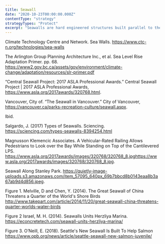 ```yaml
---
title: Seawall
date: "2020-10-23T00:00:00.000Z"
contentType: "strategy"
strategyTypes: "Protect"
excerpt: "Seawalls are hard engineered structures built parallel to the shoreline."
---
```


<!-- Regular citations -->
[^1]:
  Climate Technology Centre and Network. Sea Walls. https://www.ctc-n.org/technologies/sea-walls
[^2]:
  The Arlington Group Planning Architecture Inc., et al. Sea Level Rise Adaptation Primer. pp. 68. https://www2.gov.bc.ca/assets/gov/environment/climate-change/adaptation/resources/slr-primer.pdf
[^3]:
  “Central Seawall Project: 2017 ASLA Professional Awards.” Central Seawall Project | 2017 ASLA Professional Awards, https://www.asla.org/2017awards/320768.html.
[^4]:
  Vancouver, City of. “The Seawall in Vancouver.” City of Vancouver, https://vancouver.ca/parks-recreation-culture/seawall.aspx.
[^5]:
  Ibid.
[^6]:
  Salgardo, J. (2017) Types of Seawalls. Sciencing. https://sciencing.com/types-seawalls-8394254.html

<!-- Images -->

[^i1]:
  Magnusson Klemencic Associates. A Vehicular-Rated Railing Allows Pedestrians to Look over the Bay While Standing on Top of the Cantilevered LPS. https://www.asla.org/2017awards/images/320768/320768_8.jpghttps://www.asla.org/2017awards/images/320768/320768_8.jpg.  
[^i2]:
  Seawall Along Stanley Park. https://quietly-image-uploads.s3.amazonaws.com/item_57095_640px_69b7bbcd8b0143eaa8b3a67ab9d4d856.jpeg.  
[^i3]:
  Figure 1. Melville, D and Chen, Y. (2014). The Great Seawall of China Threatens a Quarter of the World's Shore Birds http://www.takepart.com/article/2014/11/20/great-seawall-china-threatens-quarter-worlds-water-birds
[^i4]:
  Figure 2 Israel, M. H. (2014). Seawalls Units Herzliya Marina. https://econcretetech.com/seawall-units-herzliya-marina/
[^i5]:
  Figure 3. O’Neill, E. (2018). Seattle's New Seawall Is Built To Help Salmon  https://www.opb.org/news/article/seattle-seawall-new-salmon-juvenile/